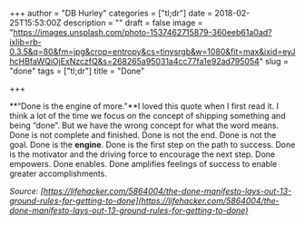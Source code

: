 +++
author = "DB Hurley"
categories = ["tl;dr"]
date = 2018-02-25T15:53:00Z
description = ""
draft = false
image = "https://images.unsplash.com/photo-1537462715879-360eeb61a0ad?ixlib=rb-0.3.5&q=80&fm=jpg&crop=entropy&cs=tinysrgb&w=1080&fit=max&ixid=eyJhcHBfaWQiOjExNzczfQ&s=268265a95031a4cc77fa1e92ad795054"
slug = "done"
tags = ["tl;dr"]
title = "Done"

+++


**“Done is the engine of more."**I loved this quote when I first read it. I think a lot of the time we focus on the concept of shipping something and being “done”. But we have the wrong concept for what the word means. Done is not complete and finished. Done is not the end. Done is not the goal. Done is the **engine**. Done is the first step on the path to success. Done is the motivator and the driving force to encourage the next step. Done empowers. Done enables. Done amplifies feelings of success to enable greater accomplishments.

_Source: [https://lifehacker.com/5864004/the-done-manifesto-lays-out-13-ground-rules-for-getting-to-done](https://lifehacker.com/5864004/the-done-manifesto-lays-out-13-ground-rules-for-getting-to-done)_

